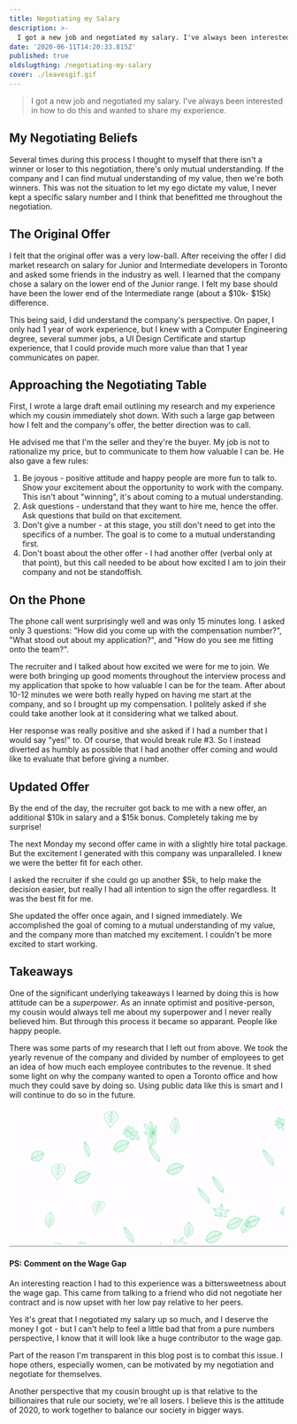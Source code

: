 ```yaml
---
title: Negotiating my Salary
description: >-
  I got a new job and negotiated my salary. I've always been interested in how to do this and wanted to share my experience.
date: '2020-06-11T14:20:33.815Z'
published: true
oldslugthing: /negotiating-my-salary
cover: ./leavesgif.gif
---
```


> I got a new job and negotiated my salary. I've always been interested in how to do this and wanted to share my experience.



## My Negotiating Beliefs 

Several times during this process I thought to myself that there isn't a winner or loser to this negotiation, there's only mutual understanding. If the company and I can find mutual understanding of my value, then we're both winners. This was not the situation to let my ego dictate my value, I never kept a specific salary number and I think that benefitted me throughout the negotiation. 

## The Original Offer

I felt that the original offer was a very low-ball. After receiving the offer I did market research on salary for Junior and Intermediate developers in Toronto and asked some friends in the industry as well. I learned that the company chose a salary on the lower end of the Junior range. I felt my base should have been the lower end of the Intermediate range (about a $10k- \$15k) difference. 

This being said, I did understand the company's perspective. On paper, I only had 1 year of work experience, but I knew with a Computer Engineering degree, several summer jobs, a UI Design Certificate and startup experience, that I could provide much more value than that 1 year communicates on paper.

## Approaching the Negotiating Table

First, I wrote a large draft email outlining my research and my experience which my cousin immediately shot down. With such a large gap between how I felt and the company's offer, the better direction was to call. 

He advised me that I'm the seller and they're the buyer. My job is not to rationalize my price, but to communicate to them how valuable I can be. He also gave a few rules: 

1. Be joyous - positive attitude and happy people are more fun to talk to. Show your excitement about the opportunity to work with the company. This isn't about "winning", it's about coming to a mutual understanding. 
2. Ask questions - understand that they want to hire me, hence the offer. Ask questions that build on that excitement. 
3. Don't give a number - at this stage, you still don't need to get into the specifics of a number. The goal is to come to a mutual understanding first. 
4. Don't boast about the other offer - I had another offer (verbal only at that point), but this call needed to be about how excited I am to join their company and not be standoffish. 

## On the Phone

The phone call went surprisingly well and was only 15 minutes long. I asked only 3 questions: "How did you come up with the compensation number?", "What stood out about my application?", and "How do you see me fitting onto the team?".

The recruiter and I talked about how excited we were for me to join. We were both bringing up good moments throughout the interview process and my application that spoke to how valuable I can be for the team. After about 10-12 minutes we were both really hyped on having me start at the company, and so I brought up my compensation. I politely asked if she could take another look at it considering what we talked about.

Her response was really positive and she asked if I had a number that I would say "yes!" to. Of course, that would break rule #3. So I instead diverted as humbly as possible that I had another offer coming and would like to evaluate that before giving a number.

## Updated Offer

By the end of the day, the recruiter got back to me with a new offer, an additional $10k in salary and a \$15k bonus. Completely taking me by surprise! 

The next Monday my second offer came in with a slightly hire total package. But the excitement I generated with this company was unparalleled. I knew we were the better fit for each other.

I asked the recruiter if she could go up another $5k, to help make the decision easier, but really I had all intention to sign the offer regardless. It was the best fit for me.

She updated the offer once again, and I signed immediately. We accomplished the goal of coming to a mutual understanding of my value, and the company more than matched my excitement. I couldn't be more excited to start working.

## Takeaways

One of the significant underlying takeaways I learned by doing this is how attitude can be a *superpower*. As an innate optimist and positive-person, my cousin would always tell me about my superpower and I never really believed him. But through this process it became so apparant. People like happy people.

There was some parts of my research that I left out from above. We took the yearly revenue of the company and divided by number of employees to get an idea of how much each employee contributes to the revenue. It shed some light on why the company wanted to open a Toronto office and how much they could save by doing so. Using public data like this is smart and I will continue to do so in the future. 

![leavesgif](./leavesgif.gif)

#### PS: Comment on the Wage Gap

An interesting reaction I had to this experience was a bittersweetness about the wage gap. This came from talking to a friend who did not negotiate her contract and is now upset with her low pay relative to her peers. 

Yes it's great that I negotiated my salary up so much, and I deserve the money I got - but I can't help to feel a little bad that from a pure numbers perspective, I know that it will look like a huge contributor to the wage gap. 

Part of the reason I'm transparent in this blog post is to combat this issue. I hope others, especially women, can be motivated by my negotiation and negotiate for themselves.

Another perspective that my cousin brought up is that relative to the billionaires that rule our society, we're all losers. I believe this is the attitude of 2020, to work together to balance our society in bigger ways.